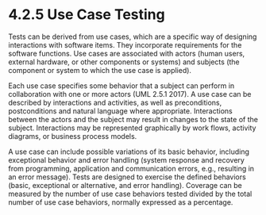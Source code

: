 # 4.2.5 Use Case Testing

Tests can be derived from use cases, which are a specific way of designing interactions with software items. They incorporate requirements for the software functions. Use cases are associated with actors \(human users, external hardware, or other components or systems\) and subjects \(the component or system to which the use case is applied\).

Each use case specifies some behavior that a subject can perform in collaboration with one or more actors \(UML 2.5.1 2017\). A use case can be described by interactions and activities, as well as preconditions, postconditions and natural language where appropriate. Interactions between the actors and the subject may result in changes to the state of the subject. Interactions may be represented graphically by work flows, activity diagrams, or business process models.

A use case can include possible variations of its basic behavior, including exceptional behavior and error handling \(system response and recovery from programming, application and communication errors, e.g., resulting in an error message\). Tests are designed to exercise the defined behaviors \(basic, exceptional or alternative, and error handling\). Coverage can be measured by the number of use case behaviors tested divided by the total number of use case behaviors, normally expressed as a percentage.





